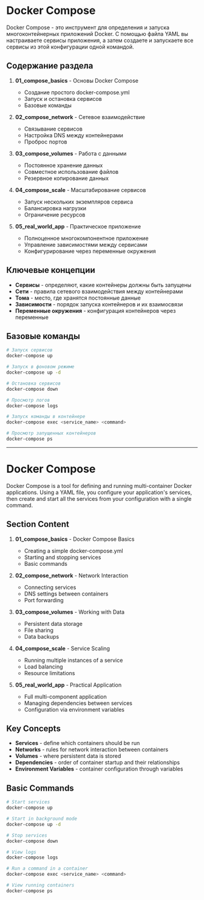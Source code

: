 # Docker Compose

Docker Compose - это инструмент для определения и запуска многоконтейнерных приложений Docker. С помощью файла YAML вы настраиваете сервисы приложения, а затем создаете и запускаете все сервисы из этой конфигурации одной командой.

## Содержание раздела

1. **01_compose_basics** - Основы Docker Compose
   - Создание простого docker-compose.yml
   - Запуск и остановка сервисов
   - Базовые команды

2. **02_compose_network** - Сетевое взаимодействие
   - Связывание сервисов
   - Настройка DNS между контейнерами
   - Проброс портов

3. **03_compose_volumes** - Работа с данными
   - Постоянное хранение данных
   - Совместное использование файлов
   - Резервное копирование данных

4. **04_compose_scale** - Масштабирование сервисов
   - Запуск нескольких экземпляров сервиса
   - Балансировка нагрузки
   - Ограничение ресурсов

5. **05_real_world_app** - Практическое приложение
   - Полноценное многокомпонентное приложение
   - Управление зависимостями между сервисами
   - Конфигурирование через переменные окружения

## Ключевые концепции

- **Сервисы** - определяют, какие контейнеры должны быть запущены
- **Сети** - правила сетевого взаимодействия между контейнерами
- **Тома** - место, где хранятся постоянные данные
- **Зависимости** - порядок запуска контейнеров и их взаимосвязи
- **Переменные окружения** - конфигурация контейнеров через переменные

## Базовые команды

```bash
# Запуск сервисов
docker-compose up

# Запуск в фоновом режиме
docker-compose up -d

# Остановка сервисов
docker-compose down

# Просмотр логов
docker-compose logs

# Запуск команды в контейнере
docker-compose exec <service_name> <command>

# Просмотр запущенных контейнеров
docker-compose ps
```

---

# Docker Compose

Docker Compose is a tool for defining and running multi-container Docker applications. Using a YAML file, you configure your application's services, then create and start all the services from your configuration with a single command.

## Section Content

1. **01_compose_basics** - Docker Compose Basics
   - Creating a simple docker-compose.yml
   - Starting and stopping services
   - Basic commands

2. **02_compose_network** - Network Interaction
   - Connecting services
   - DNS settings between containers
   - Port forwarding

3. **03_compose_volumes** - Working with Data
   - Persistent data storage
   - File sharing
   - Data backups

4. **04_compose_scale** - Service Scaling
   - Running multiple instances of a service
   - Load balancing
   - Resource limitations

5. **05_real_world_app** - Practical Application
   - Full multi-component application
   - Managing dependencies between services
   - Configuration via environment variables

## Key Concepts

- **Services** - define which containers should be run
- **Networks** - rules for network interaction between containers
- **Volumes** - where persistent data is stored
- **Dependencies** - order of container startup and their relationships
- **Environment Variables** - container configuration through variables

## Basic Commands

```bash
# Start services
docker-compose up

# Start in background mode
docker-compose up -d

# Stop services
docker-compose down

# View logs
docker-compose logs

# Run a command in a container
docker-compose exec <service_name> <command>

# View running containers
docker-compose ps
``` 
